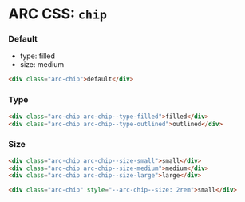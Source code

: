 # ARC CSS: `chip`

### Default

- type: filled
- size: medium

```html
<div class="arc-chip">default</div>
```

### Type

```html
<div class="arc-chip arc-chip--type-filled">filled</div>
<div class="arc-chip arc-chip--type-outlined">outlined</div>
```

### Size

```html
<div class="arc-chip arc-chip--size-small">small</div>
<div class="arc-chip arc-chip--size-medium">medium</div>
<div class="arc-chip arc-chip--size-large">large</div>
```

```html
<div class="arc-chip" style="--arc-chip--size: 2rem">small</div>
```
